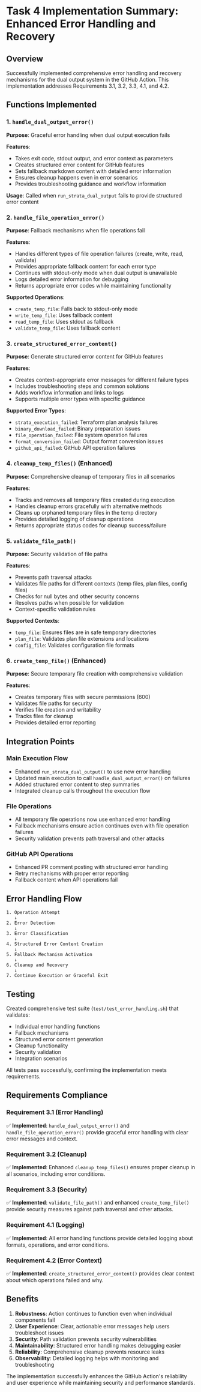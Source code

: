 # Task 4 Implementation Summary: Enhanced Error Handling and Recovery

## Overview
Successfully implemented comprehensive error handling and recovery mechanisms for the dual output system in the GitHub Action. This implementation addresses Requirements 3.1, 3.2, 3.3, 4.1, and 4.2.

## Functions Implemented

### 1. `handle_dual_output_error()`
**Purpose**: Graceful error handling when dual output execution fails

**Features**:
- Takes exit code, stdout output, and error context as parameters
- Creates structured error content for GitHub features
- Sets fallback markdown content with detailed error information
- Ensures cleanup happens even in error scenarios
- Provides troubleshooting guidance and workflow information

**Usage**: Called when `run_strata_dual_output` fails to provide structured error content

### 2. `handle_file_operation_error()`
**Purpose**: Fallback mechanisms when file operations fail

**Features**:
- Handles different types of file operation failures (create, write, read, validate)
- Provides appropriate fallback content for each error type
- Continues with stdout-only mode when dual output is unavailable
- Logs detailed error information for debugging
- Returns appropriate error codes while maintaining functionality

**Supported Operations**:
- `create_temp_file`: Falls back to stdout-only mode
- `write_temp_file`: Uses fallback content
- `read_temp_file`: Uses stdout as fallback
- `validate_temp_file`: Uses fallback content

### 3. `create_structured_error_content()`
**Purpose**: Generate structured error content for GitHub features

**Features**:
- Creates context-appropriate error messages for different failure types
- Includes troubleshooting steps and common solutions
- Adds workflow information and links to logs
- Supports multiple error types with specific guidance

**Supported Error Types**:
- `strata_execution_failed`: Terraform plan analysis failures
- `binary_download_failed`: Binary preparation issues
- `file_operation_failed`: File system operation failures
- `format_conversion_failed`: Output format conversion issues
- `github_api_failed`: GitHub API operation failures

### 4. `cleanup_temp_files()` (Enhanced)
**Purpose**: Comprehensive cleanup of temporary files in all scenarios

**Features**:
- Tracks and removes all temporary files created during execution
- Handles cleanup errors gracefully with alternative methods
- Cleans up orphaned temporary files in the temp directory
- Provides detailed logging of cleanup operations
- Returns appropriate status codes for cleanup success/failure

### 5. `validate_file_path()`
**Purpose**: Security validation of file paths

**Features**:
- Prevents path traversal attacks
- Validates file paths for different contexts (temp files, plan files, config files)
- Checks for null bytes and other security concerns
- Resolves paths when possible for validation
- Context-specific validation rules

**Supported Contexts**:
- `temp_file`: Ensures files are in safe temporary directories
- `plan_file`: Validates plan file extensions and locations
- `config_file`: Validates configuration file formats

### 6. `create_temp_file()` (Enhanced)
**Purpose**: Secure temporary file creation with comprehensive validation

**Features**:
- Creates temporary files with secure permissions (600)
- Validates file paths for security
- Verifies file creation and writability
- Tracks files for cleanup
- Provides detailed error reporting

## Integration Points

### Main Execution Flow
- Enhanced `run_strata_dual_output()` to use new error handling
- Updated main execution to call `handle_dual_output_error()` on failures
- Added structured error content to step summaries
- Integrated cleanup calls throughout the execution flow

### File Operations
- All temporary file operations now use enhanced error handling
- Fallback mechanisms ensure action continues even with file operation failures
- Security validation prevents path traversal and other attacks

### GitHub API Operations
- Enhanced PR comment posting with structured error handling
- Retry mechanisms with proper error reporting
- Fallback content when API operations fail

## Error Handling Flow

```
1. Operation Attempt
   ↓
2. Error Detection
   ↓
3. Error Classification
   ↓
4. Structured Error Content Creation
   ↓
5. Fallback Mechanism Activation
   ↓
6. Cleanup and Recovery
   ↓
7. Continue Execution or Graceful Exit
```

## Testing

Created comprehensive test suite (`test/test_error_handling.sh`) that validates:
- Individual error handling functions
- Fallback mechanisms
- Structured error content generation
- Cleanup functionality
- Security validation
- Integration scenarios

All tests pass successfully, confirming the implementation meets requirements.

## Requirements Compliance

### Requirement 3.1 (Error Handling)
✅ **Implemented**: `handle_dual_output_error()` and `handle_file_operation_error()` provide graceful error handling with clear error messages and context.

### Requirement 3.2 (Cleanup)
✅ **Implemented**: Enhanced `cleanup_temp_files()` ensures proper cleanup in all scenarios, including error conditions.

### Requirement 3.3 (Security)
✅ **Implemented**: `validate_file_path()` and enhanced `create_temp_file()` provide security measures against path traversal and other attacks.

### Requirement 4.1 (Logging)
✅ **Implemented**: All error handling functions provide detailed logging about formats, operations, and error conditions.

### Requirement 4.2 (Error Context)
✅ **Implemented**: `create_structured_error_content()` provides clear context about which operations failed and why.

## Benefits

1. **Robustness**: Action continues to function even when individual components fail
2. **User Experience**: Clear, actionable error messages help users troubleshoot issues
3. **Security**: Path validation prevents security vulnerabilities
4. **Maintainability**: Structured error handling makes debugging easier
5. **Reliability**: Comprehensive cleanup prevents resource leaks
6. **Observability**: Detailed logging helps with monitoring and troubleshooting

The implementation successfully enhances the GitHub Action's reliability and user experience while maintaining security and performance standards.